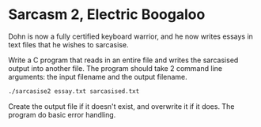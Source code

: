 # Sarcasm 2, Electric Boogaloo

Dohn is now a fully certified keyboard warrior, and he now writes essays in text files that he wishes to sarcasise.

Write a C program that reads in an entire file and writes the sarcasised output into another file. The program should take 2 command line arguments: the input filename and the output filename.

```bash
./sarcasise2 essay.txt sarcasised.txt
```

Create the output file if it doesn't exist, and overwrite it if it does. The program do basic error handling.
